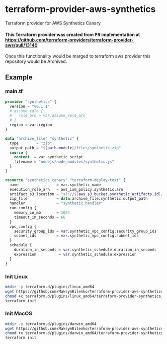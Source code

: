 # terraform-provider-aws-synthetics
Terraform provider for AWS Synthetics Canary

#### This Terraform provider was created from PR implementation at https://github.com/terraform-providers/terraform-provider-aws/pull/13140

Once this functionality would be marged to terraform aws provider this repository would be Archived.

## Example

### main.tf
```terraform
provider "synthetics" {
  version = "v0.1.1"
  # assume_role {
  #   role_arn = var.assume_role_arn
  # }
  region = var.region
}

data "archive_file" "synthetic" {
  type        = "zip"
  output_path = "${path.module}/files/synthetic.zip"
  source {
    content  = var.synthetic_script
    filename = "nodejs/node_modules/synthetic.js"
  }
}

resource "synthetics_canary" "terraform-deploy-test" {
  name                 = var.synthetic_name
  execution_role_arn   = aws_iam_policy.synthetic.arn
  artifact_s3_location = "s3://${aws_s3_bucket.synthetic_artifacts.id}/canary/"
  zip_file             = data.archive_file.synthetic.output_path
  handler              = "synthetic.handler"
  run_config {
    memory_in_mb       = 1024
    timeout_in_seconds = 60
  }
  vpc_config {
    security_group_ids = var.synthetic_vpc_config.security_group_ids
    subnet_ids         = var.synthetic_vpc_config.subnet_ids
  }
  schedule {
    duration_in_seconds = var.synthetic_schedule.duration_in_seconds
    expression          = var.synthetic_schedule.expression
  }
}
```

### Init Linux

```bash
mkdir -p terraform.d/plugins/linux_amd64
wget https://github.com/MaksymBilenko/terraform-provider-aws-synthetics/releases/download/v0.1.1/linux_amd64-terraform-provider-aws-synthetics_v0.1.1 -O terraform.d/plugins/linux_amd64/terraform-provider-synthetics_v0.1.1
chmod +x terraform.d/plugins/linux_amd64/terraform-provider-synthetics_v0.1.1
terraform init
```

### Init MacOS
```bash
mkdir -p terraform.d/plugins/darwin_amd64
wget https://github.com/MaksymBilenko/terraform-provider-aws-synthetics/releases/download/v0.1.1/darwin_amd64-terraform-provider-aws-synthetics_v0.1.1 -O terraform.d/plugins/darwin_amd64/terraform-provider-synthetics_v0.1.1
chmod +x terraform.d/plugins/darwin_amd64/terraform-provider-synthetics_v0.1.1
terraform init
```